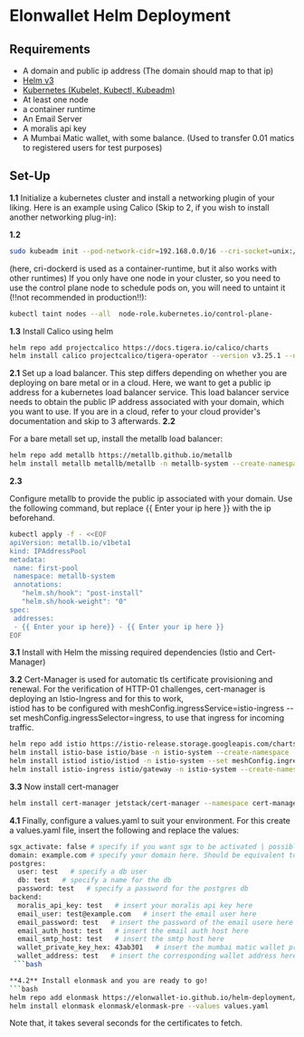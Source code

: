 # Elonwallet Helm Deployment
## Requirements
- A domain and public ip address (The domain should map to that ip)
- [Helm v3](https://helm.sh/docs/intro/install/)
- [Kubernetes (Kubelet, Kubectl, Kubeadm) ](https://kubernetes.io/docs/setup/production-environment/tools/kubeadm/install-kubeadm/)
- At least one node 
- a container runtime
- An Email Server
- A moralis api key
- A Mumbai Matic wallet, with some balance. (Used to transfer 0.01 matics to registered users for test purposes) 

## Set-Up
**1.1** Initialize a kubernetes cluster and install a networking plugin of your liking. Here is an example using Calico (Skip to 2, if you wish to install another networking plug-in):

**1.2** 
 ```bash
sudo kubeadm init --pod-network-cidr=192.168.0.0/16 --cri-socket=unix:///var/run/cri-dockerd.sock
``` 
(here, cri-dockerd is used as a container-runtime, but it also works with other runtimes)
If you only have one node in your cluster, so you need to use the control plane node to schedule pods on, you will need to untaint it (!!not recommended in production!!):
 ```bash
kubectl taint nodes --all  node-role.kubernetes.io/control-plane-
``` 
**1.3** 
Install Calico using helm
 ```bash
helm repo add projectcalico https://docs.tigera.io/calico/charts
helm install calico projectcalico/tigera-operator --version v3.25.1 --namespace tigera-operator --create-namespace
``` 
**2.1** Set up a load balancer. This step differs depending on whether you are deploying on bare metal or in a cloud. Here,
we want to get a public ip address for a kubernetes load balancer service. This load balancer service needs to obtain the public IP address associated with your domain, which you want to use. 
If you are in a cloud, refer to your cloud provider's documentation and skip to 3 afterwards.
**2.2** 

For a bare metall set up, install the metallb load balancer:
 ```bash
helm repo add metallb https://metallb.github.io/metallb
helm install metallb metallb/metallb -n metallb-system --create-namespace --wait
``` 
**2.3**

Configure metallb to provide the public ip associated with your domain.
Use the following command, but replace {{ Enter your ip here }} with the ip beforehand.

 ```bash
kubectl apply -f - <<EOF
apiVersion: metallb.io/v1beta1
kind: IPAddressPool
metadata:
  name: first-pool
  namespace: metallb-system
  annotations:
    "helm.sh/hook": "post-install"
    "helm.sh/hook-weight": "0"
spec:
  addresses:
  - {{ Enter your ip here}} - {{ Enter your ip here }}
EOF
``` 
**3.1** Install with Helm the missing required dependencies (Istio and Cert-Manager)

**3.2** 
Cert-Manager is used for automatic tls certificate provisioning and renewal. For the verification of HTTP-01 challenges, cert-manager is deploying an Istio-Ingress and for this to work,   
istiod has to be configured with meshConfig.ingressService=istio-ingress --set meshConfig.ingressSelector=ingress, to use that ingress for incoming traffic. 
```bash
helm repo add istio https://istio-release.storage.googleapis.com/charts
helm install istio-base istio/base -n istio-system --create-namespace
helm install istiod istio/istiod -n istio-system --set meshConfig.ingressService=istio-ingress --set meshConfig.ingressSelector=ingress --wait
helm install istio-ingress istio/gateway -n istio-system --create-namespace --wait
``` 
**3.3**
Now install cert-manager
```bash
helm install cert-manager jetstack/cert-manager --namespace cert-manager --create-namespace --version v1.12.0 --set installCRDs=true
``` 
**4.1** Finally, configure a values.yaml to suit your environment.
For this create a values.yaml file, insert the following and replace the values:
```bash
sgx_activate: false # specify if you want sgx to be activated | possible values true and false
domain: example.com # specify your domain here. Should be equivalent to the frontend host
postgres:
  user: test   # specify a db user
  db: test   # specify a name for the db
  password: test   # specify a password for the postgres db
backend:
  moralis_api_key: test   # insert your moralis api key here
  email_user: test@example.com   # insert the email user here
  email_password: test   # insert the password of the email usere here 
  email_auth_host: test   # insert the email auth host here 
  email_smtp_host: test   # insert the smtp host here
  wallet_private_key_hex: 43ab301   # insert the mumbai matic wallet private key in hex here
  wallet_address: test   # insert the corresponding wallet address here
 ```bash

**4.2** Install elonmask and you are ready to go!
```bash
helm repo add elonmask https://elonwallet-io.github.io/helm-deployment/
helm install elonmask elonmask/elonmask-pre --values values.yaml
``` 
Note that, it takes several seconds for the certificates to fetch.



